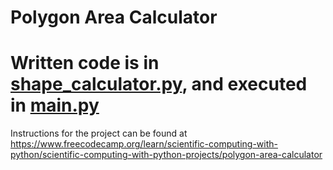 # Polygon Area Calculator
# Written code is in [shape_calculator.py](shape_calculator.py), and executed in [main.py](main.py)
Instructions for the project can be found at https://www.freecodecamp.org/learn/scientific-computing-with-python/scientific-computing-with-python-projects/polygon-area-calculator
